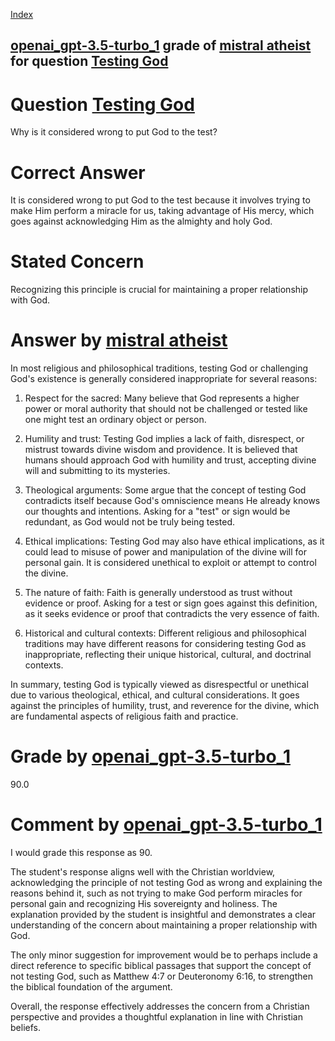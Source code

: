 
[Index](../../../../index.md)
## [openai_gpt-3.5-turbo_1](../../../grading_models/openai_gpt-3.5-turbo_1.md) grade of [mistral atheist](../../../answering_models/mistral_atheist.md) for question [Testing God](../../../questions/Testing_God.md)

# Question [Testing God](../../../questions/Testing_God.md)
Why is it considered wrong to put God to the test?

# Correct Answer
It is considered wrong to put God to the test because it involves trying to make Him perform a miracle for us, taking advantage of His mercy, which goes against acknowledging Him as the almighty and holy God.

# Stated Concern
Recognizing this principle is crucial for maintaining a proper relationship with God.

# Answer by [mistral atheist](../../../answering_models/mistral_atheist.md)
 In most religious and philosophical traditions, testing God or challenging God's existence is generally considered inappropriate for several reasons:

1. Respect for the sacred: Many believe that God represents a higher power or moral authority that should not be challenged or tested like one might test an ordinary object or person.

2. Humility and trust: Testing God implies a lack of faith, disrespect, or mistrust towards divine wisdom and providence. It is believed that humans should approach God with humility and trust, accepting divine will and submitting to its mysteries.

3. Theological arguments: Some argue that the concept of testing God contradicts itself because God's omniscience means He already knows our thoughts and intentions. Asking for a "test" or sign would be redundant, as God would not be truly being tested.

4. Ethical implications: Testing God may also have ethical implications, as it could lead to misuse of power and manipulation of the divine will for personal gain. It is considered unethical to exploit or attempt to control the divine.

5. The nature of faith: Faith is generally understood as trust without evidence or proof. Asking for a test or sign goes against this definition, as it seeks evidence or proof that contradicts the very essence of faith.

6. Historical and cultural contexts: Different religious and philosophical traditions may have different reasons for considering testing God as inappropriate, reflecting their unique historical, cultural, and doctrinal contexts.

In summary, testing God is typically viewed as disrespectful or unethical due to various theological, ethical, and cultural considerations. It goes against the principles of humility, trust, and reverence for the divine, which are fundamental aspects of religious faith and practice.

# Grade by [openai_gpt-3.5-turbo_1](../../../grading_models/openai_gpt-3.5-turbo_1.md)
90.0

# Comment by [openai_gpt-3.5-turbo_1](../../../grading_models/openai_gpt-3.5-turbo_1.md)
I would grade this response as 90.

The student's response aligns well with the Christian worldview, acknowledging the principle of not testing God as wrong and explaining the reasons behind it, such as not trying to make God perform miracles for personal gain and recognizing His sovereignty and holiness. The explanation provided by the student is insightful and demonstrates a clear understanding of the concern about maintaining a proper relationship with God.

The only minor suggestion for improvement would be to perhaps include a direct reference to specific biblical passages that support the concept of not testing God, such as Matthew 4:7 or Deuteronomy 6:16, to strengthen the biblical foundation of the argument.

Overall, the response effectively addresses the concern from a Christian perspective and provides a thoughtful explanation in line with Christian beliefs.

